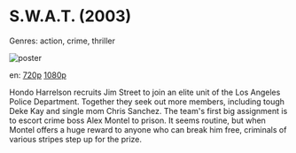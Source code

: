 # S.W.A.T. (2003)

Genres: action, crime, thriller

![poster](http://image.tmdb.org/t/p/w500/AgwobKKS20WRaQCHj5ut2R4KyHa.jpg)

en:
  [720p](magnet:?xt=urn:btih:1A4C1B0491716F2D727DEB1117E72B0BEF346FD9&tr=udp://glotorrents.pw:6969/announce&tr=udp://tracker.opentrackr.org:1337/announce&tr=udp://torrent.gresille.org:80/announce&tr=udp://tracker.openbittorrent.com:80&tr=udp://tracker.coppersurfer.tk:6969&tr=udp://tracker.leechers-paradise.org:6969&tr=udp://p4p.arenabg.ch:1337&tr=udp://tracker.internetwarriors.net:1337)
  [1080p](magnet:?xt=urn:btih:A352AE91972E617B13098CF7D4BF4C367BBF8A68&tr=udp://glotorrents.pw:6969/announce&tr=udp://tracker.opentrackr.org:1337/announce&tr=udp://torrent.gresille.org:80/announce&tr=udp://tracker.openbittorrent.com:80&tr=udp://tracker.coppersurfer.tk:6969&tr=udp://tracker.leechers-paradise.org:6969&tr=udp://p4p.arenabg.ch:1337&tr=udp://tracker.internetwarriors.net:1337)
  


Hondo Harrelson recruits Jim Street to join an elite unit of the Los Angeles Police Department. Together they seek out more members, including tough Deke Kay and single mom Chris Sanchez. The team's first big assignment is to escort crime boss Alex Montel to prison. It seems routine, but when Montel offers a huge reward to anyone who can break him free, criminals of various stripes step up for the prize.